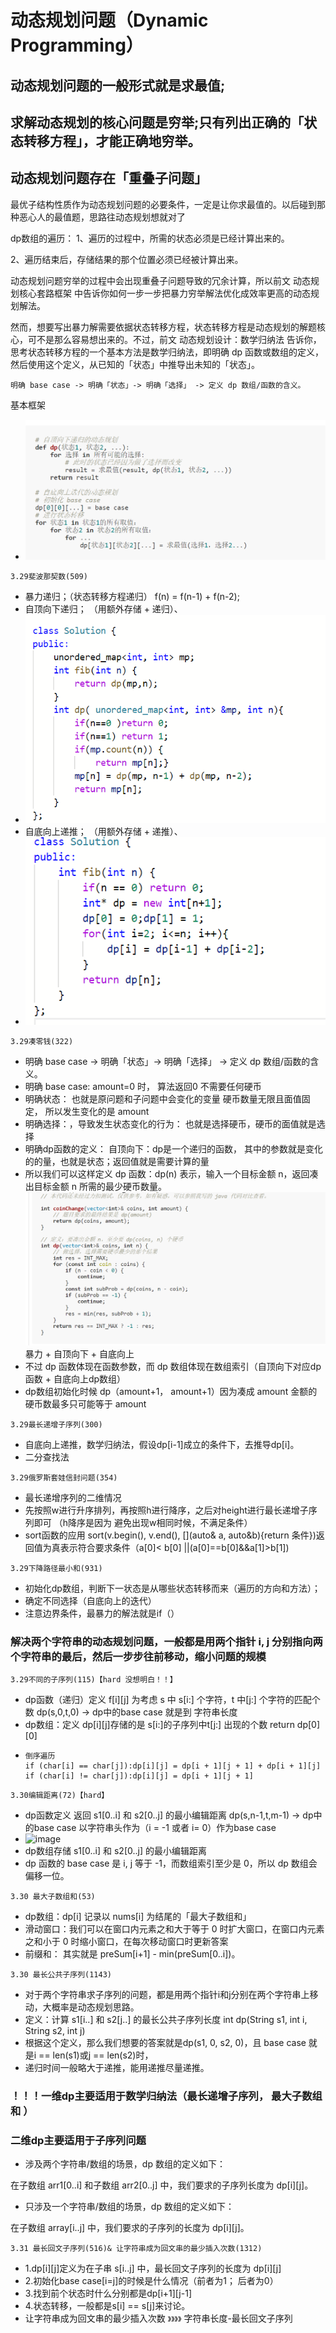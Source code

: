 # 动态规划问题（Dynamic Programming）
## 动态规划问题的一般形式就是求最值;
## 求解动态规划的核心问题是穷举;只有列出正确的「状态转移方程」，才能正确地穷举。
## 动态规划问题存在「重叠子问题」
最优子结构性质作为动态规划问题的必要条件，一定是让你求最值的。以后碰到那种恶心人的最值题，思路往动态规划想就对了

dp数组的遍历：
1、遍历的过程中，所需的状态必须是已经计算出来的。

2、遍历结束后，存储结果的那个位置必须已经被计算出来。

动态规划问题穷举的过程中会出现重叠子问题导致的冗余计算，所以前文 动态规划核心套路框架 中告诉你如何一步一步把暴力穷举解法优化成效率更高的动态规划解法。

然而，想要写出暴力解需要依据状态转移方程，状态转移方程是动态规划的解题核心，可不是那么容易想出来的。不过，前文 动态规划设计：数学归纳法 告诉你，思考状态转移方程的一个基本方法是数学归纳法，即明确 dp 函数或数组的定义，然后使用这个定义，从已知的「状态」中推导出未知的「状态」。

```
明确 base case -> 明确「状态」-> 明确「选择」 -> 定义 dp 数组/函数的含义。
```
基本框架
* ![avatar](fig/3.29DP.png)


```
3.29斐波那契数(509)
```
* 暴力递归；（状态转移方程递归）  f(n) = f(n-1) + f(n-2);
* 自顶向下递归； （用额外存储 +  递归）、
* ![avatar](fig/3.29Fib1.png)
* 自底向上递推； （用额外存储 +  递推）、
* ![avatar](fig/3.29Fib2.png)


```
3.29凑零钱(322)
```
* 明确 base case -> 明确「状态」-> 明确「选择」 -> 定义 dp 数组/函数的含义。
* 明确 base case: amount=0 时， 算法返回0 不需要任何硬币
* 明确状态： 也就是原问题和子问题中会变化的变量 硬币数量无限且面值固定， 所以发生变化的是 amount
* 明确选择：，导致发生状态变化的行为： 也就是选择硬币，硬币的面值就是选择
* 明确dp函数的定义： 自顶向下：dp是一个递归的函数， 其中的参数就是变化的的量，也就是状态；返回值就是需要计算的量
* 所以我们可以这样定义 dp 函数：dp(n) 表示，输入一个目标金额 n，返回凑出目标金额 n 所需的最少硬币数量。
![avatar](fig/凑零钱.png)
暴力 + 自顶向下 + 自底向上
* 不过 dp 函数体现在函数参数，而 dp 数组体现在数组索引（自顶向下对应dp函数 + 自底向上dp数组）
* dp数组初始化时候 dp（amount+1， amount+1）因为凑成 amount 金额的硬币数最多只可能等于 amount


```
3.29最长递增子序列(300)
```
* 自底向上递推，数学归纳法，假设dp[i-1]成立的条件下，去推导dp[i]。
* 二分查找法


```
3.29俄罗斯套娃信封问题(354)
```
* 最长递增序列的二维情况
* 先按照w进行升序排列，再按照h进行降序，之后对height进行最长递增子序列即可 （h降序是因为 避免出现w相同时候，不满足条件）
* sort函数的应用  sort(v.begin(), v.end(), [](auto& a, auto&b){return 条件})返回值为真表示符合要求条件（a[0]< b[0] ||(a[0]==b[0]&&a[1]>b[1]) 
  

```
3.29下降路径最小和(931)
```
* 初始化dp数组，判断下一状态是从哪些状态转移而来（遍历的方向和方法）；
* 确定不同选择（自底向上的迭代）
* 注意边界条件，最暴力的解法就是if（）

### 解决两个字符串的动态规划问题，一般都是用两个指针 i, j 分别指向两个字符串的最后，然后一步步往前移动，缩小问题的规模
```
3.29不同的子序列(115)【hard 没想明白！！】
```
* dp函数（递归）定义 f[i][j] 为考虑 s 中 s[i:] 个字符，t 中[j:] 个字符的匹配个数   dp(s,0,t,0) -> dp中的base case 就是到 字符串长度
* dp数组：定义 dp[i][j]存储的是 s[i:]的子序列中t[j:] 出现的个数  return dp[0][0]
* ``` 
  倒序遍历
  if (char[i] == char[j]):dp[i][j] = dp[i + 1][j + 1] + dp[i + 1][j]
  if (char[i] != char[j]):dp[i][j] = dp[i + 1][j + 1]
  ``` 


```
3.30编辑距离(72)【hard】
```
* dp函数定义 返回 s1[0..i] 和 s2[0..j] 的最小编辑距离  dp(s,n-1,t,m-1) -> dp中的base case 以字符串头作为（i = -1 或者 i= 0）作为base case
* ![image](fig/3.30编辑距离.gif)
* dp数组存储 s1[0..i] 和 s2[0..j] 的最小编辑距离
* dp 函数的 base case 是 i, j 等于 -1，而数组索引至少是 0，所以 dp 数组会偏移一位。

```
3.30 最大子数组和(53)
```
* dp数组：dp[i] 记录以 nums[i] 为结尾的「最大子数组和」
* 滑动窗口：我们可以在窗口内元素之和大于等于 0 时扩大窗口，在窗口内元素之和小于 0 时缩小窗口，在每次移动窗口时更新答案
* 前缀和： 其实就是 preSum[i+1] - min(preSum[0..i])。


```
3.30 最长公共子序列(1143)
```
* 对于两个字符串求子序列的问题，都是用两个指针i和j分别在两个字符串上移动，大概率是动态规划思路。
* 定义：计算 s1[i..] 和 s2[j..] 的最长公共子序列长度
int dp(String s1, int i, String s2, int j)
* 根据这个定义，那么我们想要的答案就是dp(s1, 0, s2, 0)，且 base case 就是i == len(s1)或j == len(s2)时，
* 递归时间一般略大于递推，能用递推尽量递推。


### ！！！一维dp主要适用于数学归纳法（最长递增子序列，  最大子数组和 ）
### 二维dp主要适用于子序列问题
* 涉及两个字符串/数组的场景，dp 数组的定义如下：

在子数组 arr1[0..i] 和子数组 arr2[0..j] 中，我们要求的子序列长度为 dp[i][j]。

* 只涉及一个字符串/数组的场景，dp 数组的定义如下：

在子数组 array[i..j] 中，我们要求的子序列的长度为 dp[i][j]。

```
3.31 最长回文子序列(516)& 让字符串成为回文串的最少插入次数(1312)
```
* 1.dp[i][j]定义为在子串 s[i..j] 中，最长回文子序列的长度为 dp[i][j]
* 2.初始化base case[i=j]的时候是什么情况（前者为1； 后者为0）
* 3.找到前个状态时什么分别都是dp[i+1][j-1]
* 4.状态转移，一般都是s[i] == s[j]来讨论。
* 让字符串成为回文串的最少插入次数 ```》》》》``` 字符串长度-最长回文子序列
